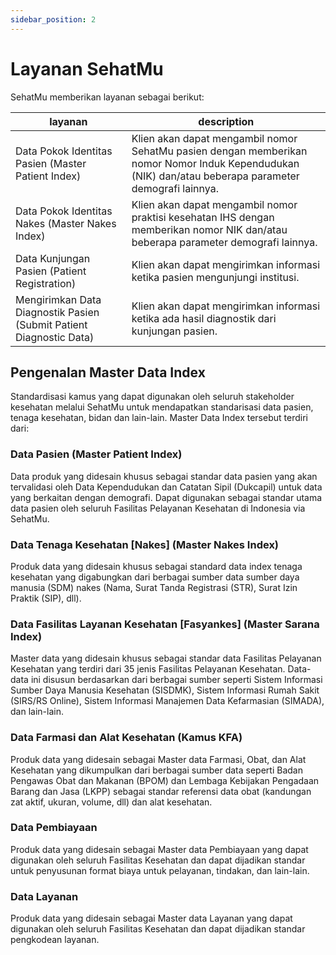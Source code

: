 ```yaml
---
sidebar_position: 2
---
```


# Layanan SehatMu

SehatMu memberikan layanan sebagai berikut:

| layanan                                                             | description                                                                                                                                           |
| ------------------------------------------------------------------- | ----------------------------------------------------------------------------------------------------------------------------------------------------- |
| Data Pokok Identitas Pasien (Master Patient Index)                  | Klien akan dapat mengambil nomor SehatMu pasien dengan memberikan nomor Nomor Induk Kependudukan (NIK) dan/atau beberapa parameter demografi lainnya. |
| Data Pokok Identitas Nakes (Master Nakes Index)                     | Klien akan dapat mengambil nomor praktisi kesehatan IHS dengan memberikan nomor NIK dan/atau beberapa parameter demografi lainnya.                    |
| Data Kunjungan Pasien (Patient Registration)                        | Klien akan dapat mengirimkan informasi ketika pasien mengunjungi institusi.                                                                           |
| Mengirimkan Data Diagnostik Pasien (Submit Patient Diagnostic Data) | Klien akan dapat mengirimkan informasi ketika ada hasil diagnostik dari kunjungan pasien.                                                             |

## Pengenalan Master Data Index

Standardisasi kamus yang dapat digunakan oleh seluruh stakeholder kesehatan melalui SehatMu untuk mendapatkan standarisasi data pasien, tenaga kesehatan, bidan dan lain-lain. Master Data Index tersebut terdiri dari:

### Data Pasien (Master Patient Index)

Data produk yang didesain khusus sebagai standar data pasien yang akan tervalidasi oleh Data Kependudukan dan Catatan Sipil (Dukcapil) untuk data yang berkaitan dengan demografi. Dapat digunakan sebagai standar utama data pasien oleh seluruh Fasilitas Pelayanan Kesehatan di Indonesia via SehatMu.

### Data Tenaga Kesehatan [Nakes] (Master Nakes Index)

Produk data yang didesain khusus sebagai standard data index tenaga kesehatan yang digabungkan dari berbagai sumber data sumber daya manusia (SDM) nakes (Nama, Surat Tanda Registrasi (STR), Surat Izin Praktik (SIP), dll).

### Data Fasilitas Layanan Kesehatan [Fasyankes] (Master Sarana Index)

Master data yang didesain khusus sebagai standar data Fasilitas Pelayanan Kesehatan yang terdiri dari 35 jenis Fasilitas Pelayanan Kesehatan.
Data-data ini disusun berdasarkan dari berbagai sumber seperti Sistem Informasi Sumber Daya Manusia Kesehatan (SISDMK), Sistem Informasi Rumah Sakit (SIRS/RS Online), Sistem Informasi Manajemen Data Kefarmasian (SIMADA), dan lain-lain.

### Data Farmasi dan Alat Kesehatan (Kamus KFA)

Produk data yang didesain sebagai Master data Farmasi, Obat, dan Alat Kesehatan yang dikumpulkan dari berbagai sumber data seperti Badan Pengawas Obat dan Makanan (BPOM) dan Lembaga Kebijakan Pengadaan Barang dan Jasa (LKPP) sebagai standar referensi data obat (kandungan zat aktif, ukuran, volume, dll) dan alat kesehatan.

### Data Pembiayaan

Produk data yang didesain sebagai Master data Pembiayaan yang dapat digunakan oleh seluruh Fasilitas Kesehatan dan dapat dijadikan standar untuk penyusunan format biaya untuk pelayanan, tindakan, dan lain-lain.

### Data Layanan

Produk data yang didesain sebagai Master data Layanan yang dapat digunakan oleh seluruh Fasilitas Kesehatan dan dapat dijadikan standar pengkodean layanan.
